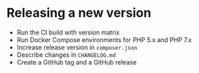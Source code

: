 # Releasing a new version

- Run the CI build with version matrix
- Run Docker Compose environments for PHP 5.x and PHP 7.x
- Increase release version in `composer.json`
- Describe changes in `CHANGELOG.md`
- Create a GitHub tag and a GitHub release